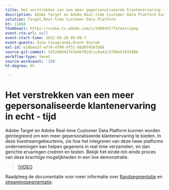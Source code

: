 ```yaml
---
title: Het verstrekken van een meer gepersonaliseerde klantenervaring in echt - tijd
description: Adobe Target en Adobe Real-time Customer Data Platform kunnen worden geïntegreerd om een meer gepersonaliseerde klantenervaring te bieden. In deze livestreamgebeurtenis, zie hoe het integreren van deze twee platforms ondernemingen kan helpen gegevens in real time verzamelen, en dan gerichte ervaringen creëren en testen. Bekijk het einde-tot-einde proces van deze krachtige mogelijkheden in een live demonstratie.
solution: Target,Real-time Customer Data Platform
kt: 11004
thumbnail: https://video.tv.adobe.com/v/3409425?format=jpeg
event-cta-url: null
event-start-time: 2022-09-20 09:00-7
event-guests: Gina Casagrande,Brent Kostak
exl-id: e14bea3f-e770-4780-9f51-8bd97456fb68
source-git-commit: 3d2289642f4164bf82dc1c8a42c5798e9183188b
workflow-type: tm+mt
source-wordcount: '159'
ht-degree: 0%

---
```


# Het verstrekken van een meer gepersonaliseerde klantenervaring in echt - tijd

Adobe Target en Adobe Real-time Customer Data Platform kunnen worden geïntegreerd om een meer gepersonaliseerde klantenervaring te bieden. In deze livestreamgebeurtenis, zie hoe het integreren van deze twee platforms ondernemingen kan helpen gegevens in real time verzamelen, en dan gerichte ervaringen creëren en testen. Bekijk het einde-tot-einde proces van deze krachtige mogelijkheden in een live demonstratie.

>[!VIDEO](https://video.tv.adobe.com/v/3409425/?quality=12&learn=on)

Raadpleeg de documentatie voor meer informatie over [Randsegmentatie](https://experienceleague.adobe.com/docs/experience-platform/segmentation/ui/edge-segmentation.html) en [streamingsegmentatie](https://experienceleague.adobe.com/docs/experience-platform/segmentation/ui/streaming-segmentation.html).
